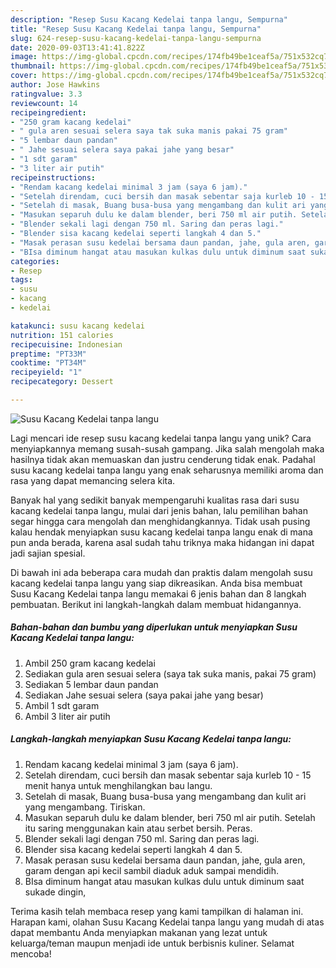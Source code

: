 ```yaml
---
description: "Resep Susu Kacang Kedelai tanpa langu, Sempurna"
title: "Resep Susu Kacang Kedelai tanpa langu, Sempurna"
slug: 624-resep-susu-kacang-kedelai-tanpa-langu-sempurna
date: 2020-09-03T13:41:41.822Z
image: https://img-global.cpcdn.com/recipes/174fb49be1ceaf5a/751x532cq70/susu-kacang-kedelai-tanpa-langu-foto-resep-utama.jpg
thumbnail: https://img-global.cpcdn.com/recipes/174fb49be1ceaf5a/751x532cq70/susu-kacang-kedelai-tanpa-langu-foto-resep-utama.jpg
cover: https://img-global.cpcdn.com/recipes/174fb49be1ceaf5a/751x532cq70/susu-kacang-kedelai-tanpa-langu-foto-resep-utama.jpg
author: Jose Hawkins
ratingvalue: 3.3
reviewcount: 14
recipeingredient:
- "250 gram kacang kedelai"
- " gula aren sesuai selera saya tak suka manis pakai 75 gram"
- "5 lembar daun pandan"
- " Jahe sesuai selera saya pakai jahe yang besar"
- "1 sdt garam"
- "3 liter air putih"
recipeinstructions:
- "Rendam kacang kedelai minimal 3 jam (saya 6 jam)."
- "Setelah direndam, cuci bersih dan masak sebentar saja kurleb 10 - 15 menit hanya untuk menghilangkan bau langu."
- "Setelah di masak, Buang busa-busa yang mengambang dan kulit ari yang mengambang. Tiriskan."
- "Masukan separuh dulu ke dalam blender, beri 750 ml air putih. Setelah itu saring menggunakan kain atau serbet bersih. Peras."
- "Blender sekali lagi dengan 750 ml. Saring dan peras lagi."
- "Blender sisa kacang kedelai seperti langkah 4 dan 5."
- "Masak perasan susu kedelai bersama daun pandan, jahe, gula aren, garam dengan api kecil sambil diaduk aduk sampai mendidih."
- "BIsa diminum hangat atau masukan kulkas dulu untuk diminum saat sukade dingin,"
categories:
- Resep
tags:
- susu
- kacang
- kedelai

katakunci: susu kacang kedelai 
nutrition: 151 calories
recipecuisine: Indonesian
preptime: "PT33M"
cooktime: "PT34M"
recipeyield: "1"
recipecategory: Dessert

---
```



![Susu Kacang Kedelai tanpa langu](https://img-global.cpcdn.com/recipes/174fb49be1ceaf5a/751x532cq70/susu-kacang-kedelai-tanpa-langu-foto-resep-utama.jpg)

Lagi mencari ide resep susu kacang kedelai tanpa langu yang unik? Cara menyiapkannya memang susah-susah gampang. Jika salah mengolah maka hasilnya tidak akan memuaskan dan justru cenderung tidak enak. Padahal susu kacang kedelai tanpa langu yang enak seharusnya memiliki aroma dan rasa yang dapat memancing selera kita.



Banyak hal yang sedikit banyak mempengaruhi kualitas rasa dari susu kacang kedelai tanpa langu, mulai dari jenis bahan, lalu pemilihan bahan segar hingga cara mengolah dan menghidangkannya. Tidak usah pusing kalau hendak menyiapkan susu kacang kedelai tanpa langu enak di mana pun anda berada, karena asal sudah tahu triknya maka hidangan ini dapat jadi sajian spesial.


Di bawah ini ada beberapa cara mudah dan praktis dalam mengolah susu kacang kedelai tanpa langu yang siap dikreasikan. Anda bisa membuat Susu Kacang Kedelai tanpa langu memakai 6 jenis bahan dan 8 langkah pembuatan. Berikut ini langkah-langkah dalam membuat hidangannya.

<!--inarticleads1-->

##### Bahan-bahan dan bumbu yang diperlukan untuk menyiapkan Susu Kacang Kedelai tanpa langu:

1. Ambil 250 gram kacang kedelai
1. Sediakan  gula aren sesuai selera (saya tak suka manis, pakai 75 gram)
1. Sediakan 5 lembar daun pandan
1. Sediakan  Jahe sesuai selera (saya pakai jahe yang besar)
1. Ambil 1 sdt garam
1. Ambil 3 liter air putih




<!--inarticleads2-->

##### Langkah-langkah menyiapkan Susu Kacang Kedelai tanpa langu:

1. Rendam kacang kedelai minimal 3 jam (saya 6 jam).
1. Setelah direndam, cuci bersih dan masak sebentar saja kurleb 10 - 15 menit hanya untuk menghilangkan bau langu.
1. Setelah di masak, Buang busa-busa yang mengambang dan kulit ari yang mengambang. Tiriskan.
1. Masukan separuh dulu ke dalam blender, beri 750 ml air putih. Setelah itu saring menggunakan kain atau serbet bersih. Peras.
1. Blender sekali lagi dengan 750 ml. Saring dan peras lagi.
1. Blender sisa kacang kedelai seperti langkah 4 dan 5.
1. Masak perasan susu kedelai bersama daun pandan, jahe, gula aren, garam dengan api kecil sambil diaduk aduk sampai mendidih.
1. BIsa diminum hangat atau masukan kulkas dulu untuk diminum saat sukade dingin,




Terima kasih telah membaca resep yang kami tampilkan di halaman ini. Harapan kami, olahan Susu Kacang Kedelai tanpa langu yang mudah di atas dapat membantu Anda menyiapkan makanan yang lezat untuk keluarga/teman maupun menjadi ide untuk berbisnis kuliner. Selamat mencoba!
